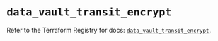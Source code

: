 # `data_vault_transit_encrypt`

Refer to the Terraform Registry for docs: [`data_vault_transit_encrypt`](https://registry.terraform.io/providers/hashicorp/vault/5.2.1/docs/data-sources/transit_encrypt).
